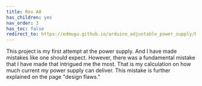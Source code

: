 ```yaml
---
title: Rev A0
has_children: yes
nav_order: 3
has_toc: false
redirect_to: https://edmugu.github.io/arduino_adjustable_power_supply/Rev.%20A/jekyll_page/Desing_process.html
---
```


This project is my first attempt at the power supply. And I have made mistakes like one should expect. However, there was a fundamental mistake that I have made that intrigued me the most. That is my calculation on how much current my power supply can deliver. This mistake is further explained on the page "design flaws." 


